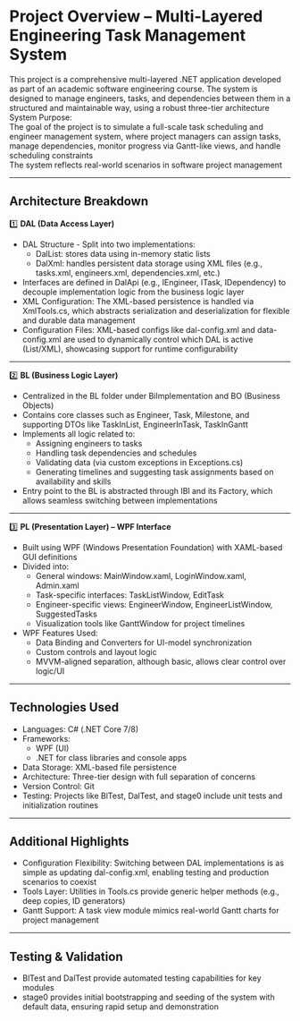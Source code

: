 # Project Overview – Multi-Layered Engineering Task Management System
This project is a comprehensive multi-layered .NET application developed as part of an academic software engineering course. The system is designed to manage engineers, tasks, and dependencies between them in a structured and maintainable way, using a robust three-tier architecture  
System Purpose:  
The goal of the project is to simulate a full-scale task scheduling and engineer management system, where project managers can assign tasks, manage dependencies, monitor progress via Gantt-like views, and handle scheduling constraints  
The system reflects real-world scenarios in software project management  

---

## Architecture Breakdown

1️⃣ **DAL (Data Access Layer)**  
- DAL Structure - Split into two implementations:  
  - DalList: stores data using in-memory static lists  
  - DalXml: handles persistent data storage using XML files (e.g., tasks.xml, engineers.xml, dependencies.xml, etc.)  
- Interfaces are defined in DalApi (e.g., IEngineer, ITask, IDependency) to decouple implementation logic from the business logic layer  
- XML Configuration: The XML-based persistence is handled via XmlTools.cs, which abstracts serialization and deserialization for flexible and durable data management  
- Configuration Files: XML-based configs like dal-config.xml and data-config.xml are used to dynamically control which DAL is active (List/XML), showcasing support for runtime configurability  

---

2️⃣ **BL (Business Logic Layer)**  
- Centralized in the BL folder under BiImplementation and BO (Business Objects)  
- Contains core classes such as Engineer, Task, Milestone, and supporting DTOs like TaskInList, EngineerInTask, TaskInGantt  
- Implements all logic related to:  
  - Assigning engineers to tasks  
  - Handling task dependencies and schedules  
  - Validating data (via custom exceptions in Exceptions.cs)  
  - Generating timelines and suggesting task assignments based on availability and skills  
- Entry point to the BL is abstracted through IBl and its Factory, which allows seamless switching between implementations  

---

3️⃣ **PL (Presentation Layer) – WPF Interface**  
- Built using WPF (Windows Presentation Foundation) with XAML-based GUI definitions  
- Divided into:  
  - General windows: MainWindow.xaml, LoginWindow.xaml, Admin.xaml  
  - Task-specific interfaces: TaskListWindow, EditTask  
  - Engineer-specific views: EngineerWindow, EngineerListWindow, SuggestedTasks  
  - Visualization tools like GanttWindow for project timelines  
- WPF Features Used:  
  - Data Binding and Converters for UI-model synchronization  
  - Custom controls and layout logic  
  - MVVM-aligned separation, although basic, allows clear control over logic/UI  

---

## Technologies Used  
- Languages: C# (.NET Core 7/8)  
- Frameworks:  
  - WPF (UI)  
  - .NET for class libraries and console apps  
- Data Storage: XML-based file persistence  
- Architecture: Three-tier design with full separation of concerns  
- Version Control: Git  
- Testing: Projects like BlTest, DalTest, and stage0 include unit tests and initialization routines  

---

## Additional Highlights  
- Configuration Flexibility: Switching between DAL implementations is as simple as updating dal-config.xml, enabling testing and production scenarios to coexist  
- Tools Layer: Utilities in Tools.cs provide generic helper methods (e.g., deep copies, ID generators)  
- Gantt Support: A task view module mimics real-world Gantt charts for project management  

---

## Testing & Validation  
- BlTest and DalTest provide automated testing capabilities for key modules  
- stage0 provides initial bootstrapping and seeding of the system with default data, ensuring rapid setup and demonstration  
